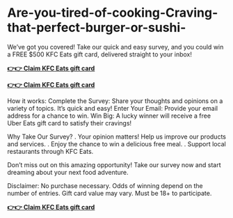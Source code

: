 # Are-you-tired-of-cooking-Craving-that-perfect-burger-or-sushi-

We’ve got you covered! Take our quick and easy survey, and you could win a FREE $500 KFC Eats gift card, delivered straight to your inbox!

**[👉👉 Claim KFC Eats gift card](https://ouroffers.xyz/craving-your-favorite-food-take-our-survey-and-win)**

**[👉👉 Claim KFC Eats gift card](https://ouroffers.xyz/craving-your-favorite-food-take-our-survey-and-win)**

How it works:
Complete the Survey: Share your thoughts and opinions on a variety of topics. It’s quick and easy!
Enter Your Email: Provide your email address for a chance to win.
Win Big: A lucky winner will receive a free Uber Eats gift card to satisfy their cravings!

Why Take Our Survey?
. Your opinion matters! Help us improve our products and services.
. Enjoy the chance to win a delicious free meal.
. Support local restaurants through KFC Eats.

Don’t miss out on this amazing opportunity! Take our survey now and start dreaming about your next food adventure.

Disclaimer: No purchase necessary. Odds of winning depend on the number of entries. Gift card value may vary. Must be 18+ to participate.

**[👉👉 Claim KFC Eats gift card](https://ouroffers.xyz/craving-your-favorite-food-take-our-survey-and-win)**
